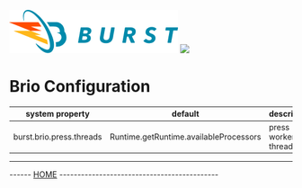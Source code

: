 ![Burst](../../../../../../../../doc/burst_small.png "")
![](../../../../../../../doc/brio_small.png "")

# Brio Configuration

|  system property |  default |  description |
|---|---|---|
|  burst.brio.press.threads |  Runtime.getRuntime.availableProcessors |  press worker threads  |
---
------ [HOME](../../../../../../../../../readme.md) -------------------------------------------- 
